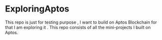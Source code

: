 # ExploringAptos
This repo is just for testing purpose , I want to build on Aptos Blockchain for that I am exploring it . This repo consists of all the mini-projects I built on Aptos.
